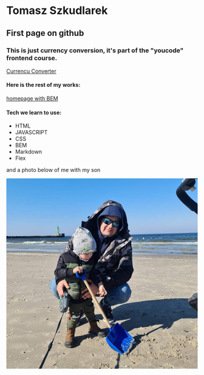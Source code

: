# Tomasz Szkudlarek 

## First page on github

### This is just currency conversion, it's part of the "youcode" frontend course.
[Currencu Converter](https://szkodnik86.github.io/Currency-converter/)

#### Here is the rest of my works:
[homepage with BEM](https://szkodnik86.github.io/BEM-refactoring/)

#### Tech we learn to use: 
- HTML
- JAVASCRIPT
- CSS
- BEM
- Markdown
- Flex

and a photo below of me with my son

![Myfoto](https://github.com/Szkodnik86/Currency-converter/blob/main/images/myphoto.jpg?raw=true)

